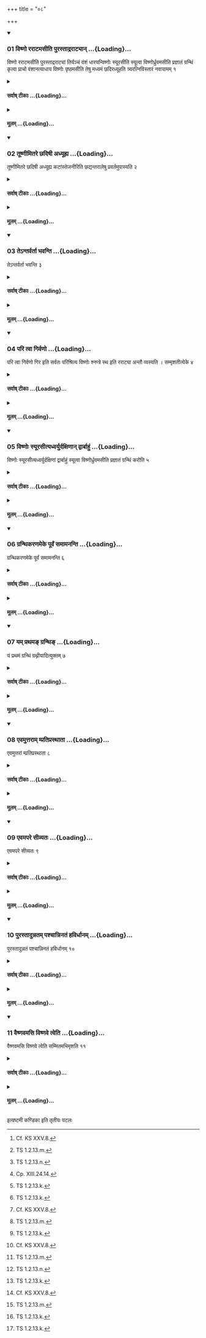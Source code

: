 +++
title = "०८"

+++

<div class="js_include" includetitle="true" newlevelforh1="3" unfilled url="/vedAH_yajuH/taittirIyam/sUtram/ApastambaH/shrautam/vishvAsa-prastutiH/11/08/01_viShNo_rarATamasIti_purastAdrarATyAn.md">
<details open><summary><h3>01 विष्णो रराटमसीति पुरस्ताद्रराट्यान् ...{Loading}...</h3></summary>

विष्णो रराटमसीति पुरस्ताद्रराट्यां तिर्यञ्चं वंशं धारयन्विष्णोः स्यूरसीति स्यूत्वा विष्णोर्ध्रुवमसीति प्रज्ञातं ग्रन्थिं कृत्वा प्राचो वंशानत्याधाय विष्णोः पृष्ठमसीति तेषु मध्यमं छदिरध्यूहति त्र्यरत्निविस्तारं नवायामम् १
</details>
</div>
<div class="js_include collapsed" newlevelforh1="4" title="सर्वाष् टीकाः" unfilled url="/vedAH_yajuH/taittirIyam/sUtram/ApastambaH/shrautam/sarvASh_TIkAH/11/08/01_viShNo_rarATamasIti_purastAdrarATyAn.md">
<details><summary><h4>सर्वाष् टीकाः ...{Loading}...</h4></summary>
<details><summary>थिते</summary>

1. With viṣṇo rarāṭamasi having held up a beam Obliquely[^2] within the bunches of the grass towards the east, with viṣṇoḥ syūrasi[^3] having stitched it up, with viṣṇor dhruvamasi[^4] having tied up a well-marked-out knot,[^5] having set down the beams in such a manner that they would point to the east, with viṣṇoḥ pr̥ṣṭhamasi[^6] (the Adhvaryu) raises up and spreads upon these (beams) the middle roof which has three cubits breadth and nine cubits length.  

[^1]: TS 1.2.13.k.  

[^2]: Cf. KS XXV.8.  

[^3]: TS 1.2.13.m.  

[^4]: TS 1.2.13.n.  

[^5]: Cp. XIII.24.14.  

[^6]: TS 1.2.13.k.  
</details>
</details>
</div>
<div class="js_include collapsed" newlevelforh1="4" title="मूलम्" unfilled url="/vedAH_yajuH/taittirIyam/sUtram/ApastambaH/shrautam/mUlam/11/08/01_viShNo_rarATamasIti_purastAdrarATyAn.md">
<details><summary><h4>मूलम् ...{Loading}...</h4></summary>

विष्णो रराटमसीति पुरस्ताद्रराट्यां तिर्यञ्चं वंशं धारयन्विष्णोः स्यूरसीति स्यूत्वा विष्णोर्ध्रुवमसीति प्रज्ञातं ग्रन्थिं कृत्वा प्राचो वंशानत्याधाय विष्णोः पृष्ठमसीति तेषु मध्यमं छदिरध्यूहति त्र्यरत्निविस्तारं नवायामम् १
</details>
</div>
<div class="js_include" includetitle="true" newlevelforh1="3" unfilled url="/vedAH_yajuH/taittirIyam/sUtram/ApastambaH/shrautam/vishvAsa-prastutiH/11/08/02_tUShNImitare_ChadiShI_adhyUhya.md">
<details open><summary><h3>02 तूष्णीमितरे छदिषी अध्यूह्य ...{Loading}...</h3></summary>

तूष्णीमितरे छदिषी अध्यूह्य कटांस्तेजनीरिति छद्यन्तरालेषु प्रवर्तमुपास्यति २
</details>
</div>
<div class="js_include collapsed" newlevelforh1="4" title="सर्वाष् टीकाः" unfilled url="/vedAH_yajuH/taittirIyam/sUtram/ApastambaH/shrautam/sarvASh_TIkAH/11/08/02_tUShNImitare_ChadiShI_adhyUhya.md">
<details><summary><h4>सर्वाष् टीकाः ...{Loading}...</h4></summary>
<details><summary>थिते</summary>

2. Having silently[^1] raised up (spread out) the two other roofs, he hangs up straw-mats and bunches of grass (one after another) within the room between the roofs. 

[^1]: Without any formula.  

</details>
</details>
</div>
<div class="js_include collapsed" newlevelforh1="4" title="मूलम्" unfilled url="/vedAH_yajuH/taittirIyam/sUtram/ApastambaH/shrautam/mUlam/11/08/02_tUShNImitare_ChadiShI_adhyUhya.md">
<details><summary><h4>मूलम् ...{Loading}...</h4></summary>

तूष्णीमितरे छदिषी अध्यूह्य कटांस्तेजनीरिति छद्यन्तरालेषु प्रवर्तमुपास्यति २
</details>
</div>
<div class="js_include" includetitle="true" newlevelforh1="3" unfilled url="/vedAH_yajuH/taittirIyam/sUtram/ApastambaH/shrautam/vishvAsa-prastutiH/11/08/03_te-ntarvartA_bhavanti.md">
<details open><summary><h3>03 तेऽन्तर्वर्ता भवन्ति ...{Loading}...</h3></summary>

तेऽन्तर्वर्ता भवन्ति ३
</details>
</div>
<div class="js_include collapsed" newlevelforh1="4" title="सर्वाष् टीकाः" unfilled url="/vedAH_yajuH/taittirIyam/sUtram/ApastambaH/shrautam/sarvASh_TIkAH/11/08/03_te-ntarvartA_bhavanti.md">
<details><summary><h4>सर्वाष् टीकाः ...{Loading}...</h4></summary>
<details><summary>थिते</summary>

3. They[^2] form the Antarvarta-s.[^3]  

[^2]: The mats and the bunches of grass.  

[^3]: See TS VI.2.10.7; KS XXV.10.  
</details>
</details>
</div>
<div class="js_include collapsed" newlevelforh1="4" title="मूलम्" unfilled url="/vedAH_yajuH/taittirIyam/sUtram/ApastambaH/shrautam/mUlam/11/08/03_te-ntarvartA_bhavanti.md">
<details><summary><h4>मूलम् ...{Loading}...</h4></summary>

तेऽन्तर्वर्ता भवन्ति ३
</details>
</div>
<div class="js_include" includetitle="true" newlevelforh1="3" unfilled url="/vedAH_yajuH/taittirIyam/sUtram/ApastambaH/shrautam/vishvAsa-prastutiH/11/08/04_pari_tvA_girvaNo.md">
<details open><summary><h3>04 परि त्वा गिर्वणो ...{Loading}...</h3></summary>

परि त्वा गिर्वणो गिर इति सर्वतः परिश्रित्य विष्णोः श्नप्त्रे स्थ इति रराट्या अन्तौ व्यस्यति । सम्मृशतीत्येके ४
</details>
</div>
<div class="js_include collapsed" newlevelforh1="4" title="सर्वाष् टीकाः" unfilled url="/vedAH_yajuH/taittirIyam/sUtram/ApastambaH/shrautam/sarvASh_TIkAH/11/08/04_pari_tvA_girvaNo.md">
<details><summary><h4>सर्वाष् टीकाः ...{Loading}...</h4></summary>
<details><summary>थिते</summary>

4. With pari tvā girvaṇo giraḥ....[^1] having enclosed it (the Havirdhāna) (with curtains) on all sides,[^2] with viṣṇoḥ śnaptre sthaḥ[^3] he shoves the two ends of the bunches of grass. According to some,[^4] he touches (them with the same formula).  

[^1]: TS 1.3.1.0.  

[^2]: Cf. ŚB III.6.1.24.  

[^3]: TS I.2.13.1.  

[^4]: viz. the followers of the White Yajurveda. Cf. ŚB III.6.1.25.  

</details>
</details>
</div>
<div class="js_include collapsed" newlevelforh1="4" title="मूलम्" unfilled url="/vedAH_yajuH/taittirIyam/sUtram/ApastambaH/shrautam/mUlam/11/08/04_pari_tvA_girvaNo.md">
<details><summary><h4>मूलम् ...{Loading}...</h4></summary>

परि त्वा गिर्वणो गिर इति सर्वतः परिश्रित्य विष्णोः श्नप्त्रे स्थ इति रराट्या अन्तौ व्यस्यति । सम्मृशतीत्येके ४
</details>
</div>
<div class="js_include" includetitle="true" newlevelforh1="3" unfilled url="/vedAH_yajuH/taittirIyam/sUtram/ApastambaH/shrautam/vishvAsa-prastutiH/11/08/05_viShNoH_syUrasItyadhvaryurdaxiNAn_dvArbAhuM.md">
<details open><summary><h3>05 विष्णोः स्यूरसीत्यध्वर्युर्दक्षिणान् द्वार्बाहुं ...{Loading}...</h3></summary>

विष्णोः स्यूरसीत्यध्वर्युर्दक्षिणां द्वार्बाहुं स्यूत्वा विष्णोर्ध्रुवमसीति प्रज्ञातं ग्रन्थिं करोति ५
</details>
</div>
<div class="js_include collapsed" newlevelforh1="4" title="सर्वाष् टीकाः" unfilled url="/vedAH_yajuH/taittirIyam/sUtram/ApastambaH/shrautam/sarvASh_TIkAH/11/08/05_viShNoH_syUrasItyadhvaryurdaxiNAn_dvArbAhuM.md">
<details><summary><h4>सर्वाष् टीकाः ...{Loading}...</h4></summary>
<details><summary>थिते</summary>

5. With vişņoḥ syūrasi[^1] having stiched round the southern door-post, with viṣṇor, with viṣṇor dhruvamasi[^2] the Adhvaryu ties up a well-marked-out knot.[^3]  

[^1]: TS I.2.13.k.  

[^2]: TS I.2.13.n.  

[^3]: Cf. ŚB III.6.1.25.  
</details>
</details>
</div>
<div class="js_include collapsed" newlevelforh1="4" title="मूलम्" unfilled url="/vedAH_yajuH/taittirIyam/sUtram/ApastambaH/shrautam/mUlam/11/08/05_viShNoH_syUrasItyadhvaryurdaxiNAn_dvArbAhuM.md">
<details><summary><h4>मूलम् ...{Loading}...</h4></summary>

विष्णोः स्यूरसीत्यध्वर्युर्दक्षिणां द्वार्बाहुं स्यूत्वा विष्णोर्ध्रुवमसीति प्रज्ञातं ग्रन्थिं करोति ५
</details>
</div>
<div class="js_include" includetitle="true" newlevelforh1="3" unfilled url="/vedAH_yajuH/taittirIyam/sUtram/ApastambaH/shrautam/vishvAsa-prastutiH/11/08/06_granthikaraNameke_pUrvaM_samAmananti.md">
<details open><summary><h3>06 ग्रन्थिकरणमेके पूर्वं समामनन्ति ...{Loading}...</h3></summary>

ग्रन्थिकरणमेके पूर्वं समामनन्ति ६
</details>
</div>
<div class="js_include collapsed" newlevelforh1="4" title="सर्वाष् टीकाः" unfilled url="/vedAH_yajuH/taittirIyam/sUtram/ApastambaH/shrautam/sarvASh_TIkAH/11/08/06_granthikaraNameke_pUrvaM_samAmananti.md">
<details><summary><h4>सर्वाष् टीकाः ...{Loading}...</h4></summary>
<details><summary>थिते</summary>

6. According to the opinion of some (ritualists) the tying up of the knot is to be done done earlier. 
</details>
</details>
</div>
<div class="js_include collapsed" newlevelforh1="4" title="मूलम्" unfilled url="/vedAH_yajuH/taittirIyam/sUtram/ApastambaH/shrautam/mUlam/11/08/06_granthikaraNameke_pUrvaM_samAmananti.md">
<details><summary><h4>मूलम् ...{Loading}...</h4></summary>

ग्रन्थिकरणमेके पूर्वं समामनन्ति ६
</details>
</div>
<div class="js_include" includetitle="true" newlevelforh1="3" unfilled url="/vedAH_yajuH/taittirIyam/sUtram/ApastambaH/shrautam/vishvAsa-prastutiH/11/08/07_yam_prathama~N_granthi~N.md">
<details open><summary><h3>07 यम् प्रथमङ् ग्रन्थिङ् ...{Loading}...</h3></summary>

यं प्रथमं ग्रन्थिं ग्रथ्नीयादित्युक्तम् ७
</details>
</div>
<div class="js_include collapsed" newlevelforh1="4" title="सर्वाष् टीकाः" unfilled url="/vedAH_yajuH/taittirIyam/sUtram/ApastambaH/shrautam/sarvASh_TIkAH/11/08/07_yam_prathama~N_granthi~N.md">
<details><summary><h4>सर्वाष् टीकाः ...{Loading}...</h4></summary>
<details><summary>थिते</summary>

7. It has been said (in the Brāhmaṇa-text): "The Adhvaryu should not loosen) the knot which he may have tied first."[^1]

[^1]: TS VI.2.9.4; MS III.8.7.  

</details>
</details>
</div>
<div class="js_include collapsed" newlevelforh1="4" title="मूलम्" unfilled url="/vedAH_yajuH/taittirIyam/sUtram/ApastambaH/shrautam/mUlam/11/08/07_yam_prathama~N_granthi~N.md">
<details><summary><h4>मूलम् ...{Loading}...</h4></summary>

यं प्रथमं ग्रन्थिं ग्रथ्नीयादित्युक्तम् ७
</details>
</div>
<div class="js_include" includetitle="true" newlevelforh1="3" unfilled url="/vedAH_yajuH/taittirIyam/sUtram/ApastambaH/shrautam/vishvAsa-prastutiH/11/08/08_evamuttarAm_mpratiprasthAtA.md">
<details open><summary><h3>08 एवमुत्तराम् म्प्रतिप्रस्थाता ...{Loading}...</h3></summary>

एवमुत्तरां म्प्रतिप्रस्थाता ८
</details>
</div>
<div class="js_include collapsed" newlevelforh1="4" title="सर्वाष् टीकाः" unfilled url="/vedAH_yajuH/taittirIyam/sUtram/ApastambaH/shrautam/sarvASh_TIkAH/11/08/08_evamuttarAm_mpratiprasthAtA.md">
<details><summary><h4>सर्वाष् टीकाः ...{Loading}...</h4></summary>
<details><summary>थिते</summary>

8. The Pratiprasthātr̥ does in the same way in connection with the northern (door-post.).  

</details>
</details>
</div>
<div class="js_include collapsed" newlevelforh1="4" title="मूलम्" unfilled url="/vedAH_yajuH/taittirIyam/sUtram/ApastambaH/shrautam/mUlam/11/08/08_evamuttarAm_mpratiprasthAtA.md">
<details><summary><h4>मूलम् ...{Loading}...</h4></summary>

एवमुत्तरां म्प्रतिप्रस्थाता ८
</details>
</div>
<div class="js_include" includetitle="true" newlevelforh1="3" unfilled url="/vedAH_yajuH/taittirIyam/sUtram/ApastambaH/shrautam/vishvAsa-prastutiH/11/08/09_evamapare_sIvyataH.md">
<details open><summary><h3>09 एवमपरे सीव्यतः ...{Loading}...</h3></summary>

एवमपरे सीव्यतः ९
</details>
</div>
<div class="js_include collapsed" newlevelforh1="4" title="सर्वाष् टीकाः" unfilled url="/vedAH_yajuH/taittirIyam/sUtram/ApastambaH/shrautam/sarvASh_TIkAH/11/08/09_evamapare_sIvyataH.md">
<details><summary><h4>सर्वाष् टीकाः ...{Loading}...</h4></summary>
<details><summary>थिते</summary>

9. They stitch round the two western (door-posts) in the same way.  

</details>
</details>
</div>
<div class="js_include collapsed" newlevelforh1="4" title="मूलम्" unfilled url="/vedAH_yajuH/taittirIyam/sUtram/ApastambaH/shrautam/mUlam/11/08/09_evamapare_sIvyataH.md">
<details><summary><h4>मूलम् ...{Loading}...</h4></summary>

एवमपरे सीव्यतः ९
</details>
</div>
<div class="js_include" includetitle="true" newlevelforh1="3" unfilled url="/vedAH_yajuH/taittirIyam/sUtram/ApastambaH/shrautam/vishvAsa-prastutiH/11/08/10_purastAdunnatam_pashchAnninataM_havirdhAnam.md">
<details open><summary><h3>10 पुरस्तादुन्नतम् पश्चान्निनतं हविर्धानम् ...{Loading}...</h3></summary>

पुरस्तादुन्नतं पश्चान्निनतं हविर्धानम् १०
</details>
</div>
<div class="js_include collapsed" newlevelforh1="4" title="सर्वाष् टीकाः" unfilled url="/vedAH_yajuH/taittirIyam/sUtram/ApastambaH/shrautam/sarvASh_TIkAH/11/08/10_purastAdunnatam_pashchAnninataM_havirdhAnam.md">
<details><summary><h4>सर्वाष् टीकाः ...{Loading}...</h4></summary>
<details><summary>थिते</summary>

10. The Havirdhāna (-shed) should be (slightly) raised in the east (and) (slightly) lowered down in the west.[^1]   

[^1]: Cf. KS XXV.8.  

</details>
</details>
</div>
<div class="js_include collapsed" newlevelforh1="4" title="मूलम्" unfilled url="/vedAH_yajuH/taittirIyam/sUtram/ApastambaH/shrautam/mUlam/11/08/10_purastAdunnatam_pashchAnninataM_havirdhAnam.md">
<details><summary><h4>मूलम् ...{Loading}...</h4></summary>

पुरस्तादुन्नतं पश्चान्निनतं हविर्धानम् १०
</details>
</div>
<div class="js_include" includetitle="true" newlevelforh1="3" unfilled url="/vedAH_yajuH/taittirIyam/sUtram/ApastambaH/shrautam/vishvAsa-prastutiH/11/08/11_vaiShNavamasi_viShNave_tveti.md">
<details open><summary><h3>11 वैष्णवमसि विष्णवे त्वेति ...{Loading}...</h3></summary>

वैष्णवमसि विष्णवे त्वेति सम्मितमभिमृशति ११
</details>
</div>
<div class="js_include collapsed" newlevelforh1="4" title="सर्वाष् टीकाः" unfilled url="/vedAH_yajuH/taittirIyam/sUtram/ApastambaH/shrautam/sarvASh_TIkAH/11/08/11_vaiShNavamasi_viShNave_tveti.md">
<details><summary><h4>सर्वाष् टीकाः ...{Loading}...</h4></summary>
<details><summary>थिते</summary>

11. With vaiṣṇavamasi viṣṇave tvā (the Adhvaryu) touches (the Havirdhāna-shed) which has been fully ready.  

[^1]: TS. I.2.13.o.  

[^2]: Cf. ŚB III.5.3.25; KS XXV.8.  

</details>
</details>
</div>
<div class="js_include collapsed" newlevelforh1="4" title="मूलम्" unfilled url="/vedAH_yajuH/taittirIyam/sUtram/ApastambaH/shrautam/mUlam/11/08/11_vaiShNavamasi_viShNave_tveti.md">
<details><summary><h4>मूलम् ...{Loading}...</h4></summary>

वैष्णवमसि विष्णवे त्वेति सम्मितमभिमृशति ११
</details>
</div>

  
इत्यष्टमी कण्डिका 
इति तृतीयः पटलः
